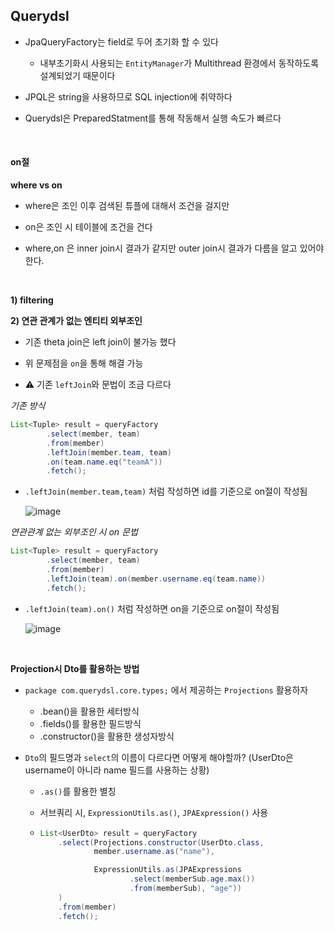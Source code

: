## Querydsl

- JpaQueryFactory는 field로 두어 초기화 할 수 있다

  - 내부초기화시 사용되는 `EntityManager`가 Multithread 환경에서 동작하도록 설계되었기 때문이다

- JPQL은 string을 사용하므로 SQL injection에 취약하다

- Querydsl은 PreparedStatment를 통해 작동해서 실행 속도가 빠르다

<br>

#### on절

**where vs on**

- where은 조인 이후 검색된 튜플에 대해서 조건을 걸지만

- on은 조인 시 테이블에 조건을 건다

- where,on 은 inner join시 결과가 같지만 outer join시 결과가 다름을 알고 있어야 한다.

<br>

**1) filtering**

**2) 연관 관계가 없는 엔티티 외부조인**

- 기존 theta join은 left join이 불가능 했다

- 위 문제점을 `on`을 통해 해결 가능

- :warning: 기존 `leftJoin`와 문법이 조금 다르다

_기존 방식_

```java
List<Tuple> result = queryFactory
		.select(member, team)
		.from(member)
		.leftJoin(member.team, team)
		.on(team.name.eq("teamA"))
		.fetch();
```

- `.leftJoin(member.team,team)` 처럼 작성하면 id를 기준으로 on절이 작성됨

  ![image](https://user-images.githubusercontent.com/67682840/210944632-30ee2772-b687-4823-bd3f-64f1776e616f.png)

_연관관계 없는 외부조인 시 on 문법_

```java
List<Tuple> result = queryFactory
		.select(member, team)
		.from(member)
		.leftJoin(team).on(member.username.eq(team.name))
		.fetch();
```

- `.leftJoin(team).on()` 처럼 작성하면 on을 기준으로 on절이 작성됨

  ![image](https://user-images.githubusercontent.com/67682840/210945523-ee2d9c31-52d0-420e-9f58-d3c98493c0b4.png)

 <br>

**Projection시 Dto를 활용하는 방법**

- `package com.querydsl.core.types;` 에서 제공하는 `Projections` 활용하자

  - .bean()을 활용한 세터방식
  - .fields()를 활용한 필드방식
  - .constructor()을 활용한 생성자방식

- `Dto`의 필드명과 `select`의 이름이 다르다면 어떻게 해야할까? (UserDto은 username이 아니라 name 필드를 사용하는 상황)

  - `.as()`를 활용한 별칭
  - 서브쿼리 시, `ExpressionUtils.as()`, `JPAExpression()` 사용

  - ```java
    List<UserDto> result = queryFactory
    	.select(Projections.constructor(UserDto.class,
    			member.username.as("name"),

    			ExpressionUtils.as(JPAExpressions
    					.select(memberSub.age.max())
    					.from(memberSub), "age"))
    	)
    	.from(member)
    	.fetch();
    ```
